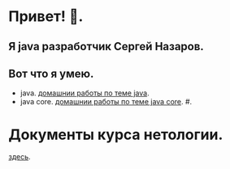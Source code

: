# Привет! 👋.
## Я java разработчик Сергей Назаров.
## Вот что я умею.
- java. [домашнии работы по теме java](https://github.com/Rik137/Rik137/blob/main/HomeWorks).
- java core. [домашнии работы по теме java core]().
#.
# Документы курса нетологии.
[здесь](https://drive.google.com/file/d/1yRL0kPC1RSE0u7WEQuZkq6HLo9iopgBa/view?usp=share_link).
